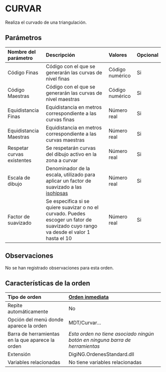 # CURVAR

Realiza el curvado de una triangulación.

## Parámetros

| Nombre del parámetro | Descripción | Valores | Opcional |
| :--- | :--- | :--- | :--- |
| Código Finas | Código con el que se generarán las curvas de nivel finas | Código numérico | Si |
| Código Maestras | Código con el que se generarán las curvas de nivel maestras | Código numérico | Si |
| Equidistancia Finas | Equidistancia en metros correspondiente a las curvas finas | Número real | Si |
| Equidistancia Maestras | Equidistancia en metros correspondiente a las curvas maestras | Número real | Si |
| Respetar curvas existentes | Se respetarán curvas del dibujo activo en la zona a curvar | Número real | Si |
| Escala de dibujo | Denominador de la escala, utilizado para aplicar un factor de suavizado a las [isohipsas]() | Número real | Si |
| Factor de suavizado | Se especifica si se quiere suavizar o no el curvado. Puedes escoger un fator de suavizado cuyo rango va desde el valor 1 hasta el 10 | Número real | Si |

## Observaciones

No se han registrado observaciones para esta orden.

## Características de la orden

| Tipo de orden | [Orden inmediata]() |
| :--- | :--- |
| Repite automáticamente | No |
| Opción del menú donde aparece la orden | MDT/Curvar... |
| Barra de herramientas en la que aparece la orden | _Esta orden no tiene asociado ningún botón en ninguna barra de herramientas_ |
| Extensión | DigiNG.OrdenesStandard.dll |
| Variables relacionadas | No tiene variables relacionadas |

